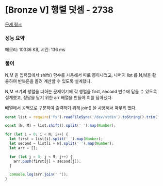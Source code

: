 # [Bronze V] 행렬 덧셈 - 2738

[문제 링크](https://www.acmicpc.net/problem/2738)

### 성능 요약

메모리: 10336 KB, 시간: 136 ms

### 풀이

N,M 을 입력값에서 shift() 함수를 사용해서 따로 뽑아내었고, 나머지 list 를 N,M을 활용하여 반복문을 돌려 계산할 수 있도록 설계했다.

N,M 크기의 행렬을 더하는 문제이기에 각 행렬을 first, second 변수에 담을 수 있도록 설계했고, 정답을 담기 위한 arr 배열을 만들어 이를 담아냈다.

배열에서 공백으로 구분하여 출력하기 위해 join() 을 사용해서 마무리 했다.

```javascript
const list = require('fs').readFileSync('/dev/stdin').toString().trim().split('\n');

const [N, M] = list.shift().split(' ').map(Number);

for (let i = 0; i < N; i++) {
  let first = list[i].split(' ').map(Number);
  let second = list[i + N].split(' ').map(Number);
  let arr = [];

  for (let j = 0; j < M; j++) {
    arr.push(first[j] + second[j]);
  }

  console.log(arr.join(' '));
}
```
